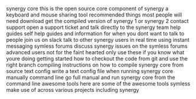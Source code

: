 synergy core this is the open source core component of synergy a keyboard and mouse sharing tool recommended things most people will need download get the compiled version of synergy 1 or synergy 2 contact support open a support ticket and talk directly to the synergy team help guides self help guides and information for when you dont want to talk to people join us on slack talk to other synergy users in real time using instant messaging symless forums discuss synergy issues on the symless forums advanced users not for the faint hearted only use these if you know what youre doing getting started how to checkout the code from git and use the right branch compiling instructions on how to compile synergy core from source text config write a text config file when running synergy core manually command line go full manual and run synergy core from the command line awesome tools here are some of the awesome tools symless make use of across various projects including synergy